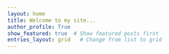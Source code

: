 ```yaml
---
layout: home
title: Welcome to my site...
author_profile: True
show_featured: true  # Show featured posts first                  
entries_layout: grid   # Change from list to grid    
---
```

